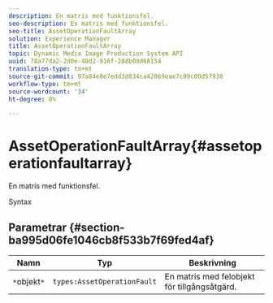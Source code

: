 ```yaml
---
description: En matris med funktionsfel.
seo-description: En matris med funktionsfel.
seo-title: AssetOperationFaultArray
solution: Experience Manager
title: AssetOperationFaultArray
topic: Dynamic Media Image Production System API
uuid: 78a77da2-2d0e-40d2-916f-28db0dd68154
translation-type: tm+mt
source-git-commit: 97a84e8e7edd3d834ca42069eae7c09c00d57938
workflow-type: tm+mt
source-wordcount: '34'
ht-degree: 0%

---
```



# AssetOperationFaultArray{#assetoperationfaultarray}

En matris med funktionsfel.

Syntax

## Parametrar {#section-ba995d06fe1046cb8f533b7f69fed4af}

| Namn | Typ | Beskrivning |
|---|---|---|
| `*`objekt`*` | `types:AssetOperationFault` | En matris med felobjekt för tillgångsåtgärd. |

